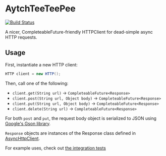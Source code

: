 # AytchTeeTeePee

[![Build Status](https://travis-ci.org/spencerwi/AytchTeeTeePee.svg?branch=master)](https://travis-ci.org/spencerwi/AytchTeeTeePee)

A nicer, CompleteableFuture-friendly HTTPClient for dead-simple async HTTP requests.


## Usage

First, instantiate a new HTTP client:

```java
HTTP client = new HTTP();
```

Then, call one of the following:

* `client.get(String url)` -> `CompleteableFuture<Response>`
* `client.post(String url, Object body)` -> `CompleteableFuture<Response>`
* `client.put(String url, Object body)` -> `CompleteableFuture<Response>`
* `client.delete(String url)` -> `CompleteableFuture<Response>`

For both `post` and `put`, the request body object is serialized to JSON using [Google's Gson library](https://github.com/google-gson/google-gson).

`Response` objects are instances of the Response class defined in  [AsyncHttpClient](https://github.com/AsyncHttpClient/async-http-client).

For example uses, check out [the integration tests](https://github.com/spencerwi/AytchTeeTeePee/blob/master/src/integrationTests/java/com/spencerwi/aytchteeteepee/)

